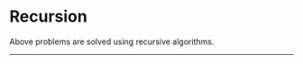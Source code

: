# Recursion
Above problems are solved using recursive algorithms.
******************************************************************************************************************************************
